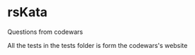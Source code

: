 # rsKata

Questions from codewars

All the tests in the tests folder is form the codewars's website
